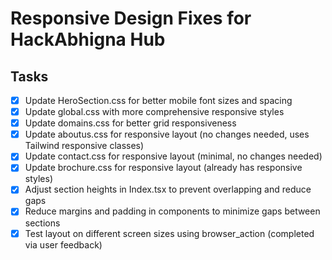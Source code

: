
# Responsive Design Fixes for HackAbhigna Hub

## Tasks
- [x] Update HeroSection.css for better mobile font sizes and spacing
- [x] Update global.css with more comprehensive responsive styles
- [x] Update domains.css for better grid responsiveness
- [x] Update aboutus.css for responsive layout (no changes needed, uses Tailwind responsive classes)
- [x] Update contact.css for responsive layout (minimal, no changes needed)
- [x] Update brochure.css for responsive layout (already has responsive styles)
- [x] Adjust section heights in Index.tsx to prevent overlapping and reduce gaps
- [x] Reduce margins and padding in components to minimize gaps between sections
- [x] Test layout on different screen sizes using browser_action (completed via user feedback)
